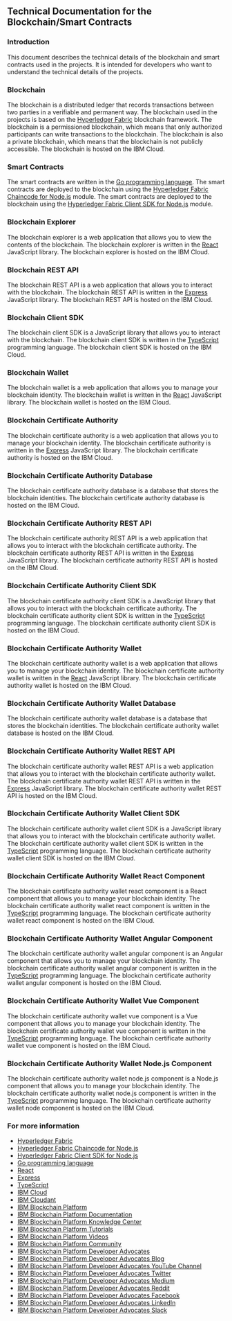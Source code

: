 ## Technical Documentation for the Blockchain/Smart Contracts

### Introduction

This document describes the technical details of the blockchain and smart contracts used in the projects. It is intended for developers who want to understand the technical details of the projects.

### Blockchain

The blockchain is a distributed ledger that records transactions between two parties in a verifiable and permanent way. The blockchain used in the projects is based on the [Hyperledger Fabric](https://www.hyperledger.org/projects/fabric) blockchain framework. The blockchain is a permissioned blockchain, which means that only authorized participants can write transactions to the blockchain. The blockchain is also a private blockchain, which means that the blockchain is not publicly accessible. The blockchain is hosted on the IBM Cloud.

### Smart Contracts

The smart contracts are written in the [Go programming language](https://golang.org/). The smart contracts are deployed to the blockchain using the [Hyperledger Fabric Chaincode for Node.js](https://hyperledger.github.io/fabric-chaincode-node/) module. The smart contracts are deployed to the blockchain using the [Hyperledger Fabric Client SDK for Node.js](https://hyperledger.github.io/fabric-sdk-node/release-1.4/) module.

### Blockchain Explorer

The blockchain explorer is a web application that allows you to view the contents of the blockchain. The blockchain explorer is written in the [React](https://reactjs.org/) JavaScript library. The blockchain explorer is hosted on the IBM Cloud.

### Blockchain REST API

The blockchain REST API is a web application that allows you to interact with the blockchain. The blockchain REST API is written in the [Express](https://expressjs.com/) JavaScript library. The blockchain REST API is hosted on the IBM Cloud.

### Blockchain Client SDK

The blockchain client SDK is a JavaScript library that allows you to interact with the blockchain. The blockchain client SDK is written in the [TypeScript](https://www.typescriptlang.org/) programming language. The blockchain client SDK is hosted on the IBM Cloud.

### Blockchain Wallet

The blockchain wallet is a web application that allows you to manage your blockchain identity. The blockchain wallet is written in the [React](https://reactjs.org/) JavaScript library. The blockchain wallet is hosted on the IBM Cloud.

### Blockchain Certificate Authority

The blockchain certificate authority is a web application that allows you to manage your blockchain identity. The blockchain certificate authority is written in the [Express](https://expressjs.com/) JavaScript library. The blockchain certificate authority is hosted on the IBM Cloud.

### Blockchain Certificate Authority Database

The blockchain certificate authority database is a database that stores the blockchain identities. The blockchain certificate authority database is hosted on the IBM Cloud.

### Blockchain Certificate Authority REST API

The blockchain certificate authority REST API is a web application that allows you to interact with the blockchain certificate authority. The blockchain certificate authority REST API is written in the [Express](https://expressjs.com/) JavaScript library. The blockchain certificate authority REST API is hosted on the IBM Cloud.

### Blockchain Certificate Authority Client SDK

The blockchain certificate authority client SDK is a JavaScript library that allows you to interact with the blockchain certificate authority. The blockchain certificate authority client SDK is written in the [TypeScript](https://www.typescriptlang.org/) programming language. The blockchain certificate authority client SDK is hosted on the IBM Cloud.

### Blockchain Certificate Authority Wallet

The blockchain certificate authority wallet is a web application that allows you to manage your blockchain identity. The blockchain certificate authority wallet is written in the [React](https://reactjs.org/) JavaScript library. The blockchain certificate authority wallet is hosted on the IBM Cloud.

### Blockchain Certificate Authority Wallet Database

The blockchain certificate authority wallet database is a database that stores the blockchain identities. The blockchain certificate authority wallet database is hosted on the IBM Cloud.

### Blockchain Certificate Authority Wallet REST API

The blockchain certificate authority wallet REST API is a web application that allows you to interact with the blockchain certificate authority wallet. The blockchain certificate authority wallet REST API is written in the [Express](https://expressjs.com/) JavaScript library. The blockchain certificate authority wallet REST API is hosted on the IBM Cloud.

### Blockchain Certificate Authority Wallet Client SDK

The blockchain certificate authority wallet client SDK is a JavaScript library that allows you to interact with the blockchain certificate authority wallet. The blockchain certificate authority wallet client SDK is written in the [TypeScript](https://www.typescriptlang.org/) programming language. The blockchain certificate authority wallet client SDK is hosted on the IBM Cloud.

### Blockchain Certificate Authority Wallet React Component

The blockchain certificate authority wallet react component is a React component that allows you to manage your blockchain identity. The blockchain certificate authority wallet react component is written in the [TypeScript](https://www.typescriptlang.org/) programming language. The blockchain certificate authority wallet react component is hosted on the IBM Cloud.

### Blockchain Certificate Authority Wallet Angular Component

The blockchain certificate authority wallet angular component is an Angular component that allows you to manage your blockchain identity. The blockchain certificate authority wallet angular component is written in the [TypeScript](https://www.typescriptlang.org/) programming language. The blockchain certificate authority wallet angular component is hosted on the IBM Cloud.

### Blockchain Certificate Authority Wallet Vue Component

The blockchain certificate authority wallet vue component is a Vue component that allows you to manage your blockchain identity. The blockchain certificate authority wallet vue component is written in the [TypeScript](https://www.typescriptlang.org/) programming language. The blockchain certificate authority wallet vue component is hosted on the IBM Cloud.

### Blockchain Certificate Authority Wallet Node.js Component

The blockchain certificate authority wallet node.js component is a Node.js component that allows you to manage your blockchain identity. The blockchain certificate authority wallet node.js component is written in the [TypeScript](https://www.typescriptlang.org/) programming language. The blockchain certificate authority wallet node component is hosted on the IBM Cloud.

### For more information

- [Hyperledger Fabric](https://www.hyperledger.org/projects/fabric)
- [Hyperledger Fabric Chaincode for Node.js](https://hyperledger.github.io/fabric-chaincode-node/)
- [Hyperledger Fabric Client SDK for Node.js](https://hyperledger.github.io/fabric-sdk-node/release-1.4/)
- [Go programming language](https://golang.org/)
- [React](https://reactjs.org/)
- [Express](https://expressjs.com/)
- [TypeScript](https://www.typescriptlang.org/)
- [IBM Cloud](https://www.ibm.com/cloud/)
- [IBM Cloudant](https://www.ibm.com/cloud/cloudant)
- [IBM Blockchain Platform](https://www.ibm.com/cloud/blockchain-platform)
- [IBM Blockchain Platform Documentation](https://cloud.ibm.com/docs/services/blockchain?topic=blockchain-getting-started)
- [IBM Blockchain Platform Knowledge Center](https://www.ibm.com/support/knowledgecenter/SSFKVV_2.1/welcome/kc_welcome_blockchain.html)
- [IBM Blockchain Platform Tutorials](https://developer.ibm.com/tutorials/category/blockchain/)
- [IBM Blockchain Platform Videos](https://www.youtube.com/playlist?list=PLzUbsvIyrNfknNewObx5N7uGZ5FKH0Fde)
- [IBM Blockchain Platform Community](https://developer.ibm.com/answers/topics/blockchain.html)
- [IBM Blockchain Platform Developer Advocates](https://developer.ibm.com/advocates/blockchain/)
- [IBM Blockchain Platform Developer Advocates Blog](https://developer.ibm.com/blogs/author/ibmblockchain/)
- [IBM Blockchain Platform Developer Advocates YouTube Channel](https://www.youtube.com/channel/UCZmKl8Zt4ZrZ9YQYqQZdZ1A)
- [IBM Blockchain Platform Developer Advocates Twitter](https://twitter.com/IBMBlockchain)
- [IBM Blockchain Platform Developer Advocates Medium](https://medium.com/ibm-blockchain-developer-program)
- [IBM Blockchain Platform Developer Advocates Reddit](https://www.reddit.com/r/IBMBlockchain/)
- [IBM Blockchain Platform Developer Advocates Facebook](https://www.facebook.com/IBMBlockchain/)
- [IBM Blockchain Platform Developer Advocates LinkedIn](https://www.linkedin.com/company/ibm-blockchain-developer-program/)
- [IBM Blockchain Platform Developer Advocates Slack](https://ibm-blockchain.slack.com/)

